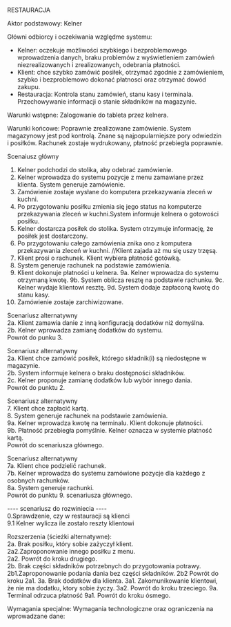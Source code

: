 RESTAURACJA

Aktor podstawowy: Kelner 

Główni odbiorcy i oczekiwania względme systemu:
- Kelner: oczekuje możliwości szybkiego i bezproblemowego wprowadzenia danych, braku problemów z wyświetleniem zamówień niezrealizowanych i zrealizowanych, odebrania płatności.
- Klient: chce szybko zamówić posiłek, otrzymać zgodnie z zamówieniem, szybko i bezproblemowo dokonać płatnosci oraz otrzymać dowód zakupu.
- Restauracja: Kontrola stanu zamówień, stanu kasy i terminala. Przechowywanie informacji o stanie składników na magazynie.

Warunki wstępne: Zalogowanie do tableta przez kelnera.

Warunki końcowe: Poprawnie zrealizowane zamówienie. System magazynowy jest pod kontrolą. Znane są najpopularniejsze pory odwiedzin i posiłków. Rachunek zostaje wydrukowany, płatność przebiegła poprawnie.

Scenaiusz główny

1. Kelner podchodzi do stolika, aby odebrać zamówienie.  
2. Kelner wprowadza do systemu pozycje z menu zamawiane przez klienta. System generuje zamówienie.  
3. Zamówienie zostaje wysłane do komputera przekazywania zleceń w kuchni.
4. Po przygotowaniu posiłku zmienia się jego status na komputerze przekazywania zleceń w kuchni.System informuje kelnera o gotowości posiłku.
5. Kelner dostarcza posiłek do stolika. System otrzymuje informację, że posiłek jest dostarczony.
6. Po przygotowaniu całego zamówienia znika ono z komputera przekazywania zleceń w kuchni.
//Klient zajada aż mu się uszy trzęsą.
7. Klient prosi o rachunek. Klient wybiera płatność gotówką.
8. System generuje rachunek na podstawie zamówienia.
9. Klient dokonuje płatności u kelnera. 
9a. Kelner wprowadza do systemu otrzymaną kwotę. 
9b. System oblicza resztę na podstawie rachunku.
9c. Kelner wydaje klientowi resztę.
9d. System dodaje zapłaconą kwotę do stanu kasy.
10. Zamówienie zostaje zarchiwizowane.

Scenariusz alternatywny  
2a. Klient zamawia danie z inną konfiguracją dodatków niż domyślna.  
2b. Kelner wprowadza zamianę dodatków do systemu.  
Powrót do punku 3.  

Scenariusz alternatywny  
2a. Klient chce zamówić posiłek, którego składnik(i) są niedostępne w magazynie.  
2b. System informuje kelnera o braku dostępności składników.  
2c. Kelner proponuje zamianę dodatków lub wybór innego dania.  
Powrót do punktu 2.  

Scenariusz alternatywny  
7. Klient chce zapłacić kartą.  
8. System generuje rachunek na podstawie zamówienia.  
9a. Kelner wprowadza kwotę na terminalu. Klient dokonuje płatności.  
9b. Płatność przebiegła pomyślnie. Kelner oznacza w systemie płatność kartą.  
Powrót do scenariusza głównego.  

Scenariusz alternatywny  
7a. Klient chce podzielić rachunek.  
7b. Kelner wprowadza do systemu zamówione pozycje dla każdego z osobnych rachunków.  
8a. System generuje rachunki.  
Powrót do punktu 9. scenariusza głównego.  

---- scenariusz do rozwiniecia ----  
0.Sprawdzenie, czy w restauracji są klienci  
9.1 Kelner wylicza ile zostało reszty klientowi  

Rozszerzenia (ścieżki alternatywne):   
2a. Brak posiłku, który sobie zażyczył klient.  
    2a2.Zaproponowanie innego posiłku z menu.  
    2a2. Powrót do kroku drugiego.  
2b. Brak części składników potrzebnych do przygotowania potrawy.
    2b1.Zaproponowanie podania dania bez części składników.
    2b2 Powrót do kroku 2a1.
3a. Brak dodatków dla klienta.
    3a1. Zakomunikowanie klientowi, że nie ma dodatku, ktory sobie życzy.
    3a2. Powrót do kroku trzeciego.
9a. Terminal odrzuca płatność
    9a1. Powrót do kroku ósmego.
 

Wymagania specjalne:
Wymagania technologiczne oraz ograniczenia na wprowadzane dane:

